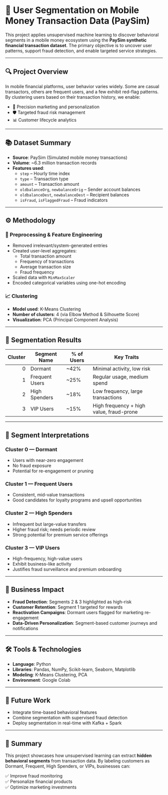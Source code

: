 # 🧠 User Segmentation on Mobile Money Transaction Data (PaySim)

This project applies unsupervised machine learning to discover behavioral segments in a mobile money ecosystem using the **PaySim synthetic financial transaction dataset**. The primary objective is to uncover user patterns, support fraud detection, and enable targeted service strategies.

---

## 🔍 Project Overview

In mobile financial platforms, user behavior varies widely. Some are casual transactors, others are frequent users, and a few exhibit red-flag patterns. By clustering users based on their transaction history, we enable:

- 🎯 Precision marketing and personalization
- 🛡️ Targeted fraud risk management
- 📊 Customer lifecycle analytics

---

## 📚 Dataset Summary

- **Source**: PaySim (Simulated mobile money transactions)
- **Volume**: ~6.3 million transaction records
- **Features used**:
  - `step` – Hourly time index  
  - `type` – Transaction type  
  - `amount` – Transaction amount  
  - `oldbalanceOrg`, `newbalanceOrig` – Sender account balances  
  - `oldbalanceDest`, `newbalanceDest` – Recipient balances  
  - `isFraud`, `isFlaggedFraud` – Fraud indicators

---

## ⚙️ Methodology

### 🧼 Preprocessing & Feature Engineering
- Removed irrelevant/system-generated entries
- Created user-level aggregates:
  - Total transaction amount
  - Frequency of transactions
  - Average transaction size
  - Fraud frequency
- Scaled data with `MinMaxScaler`
- Encoded categorical variables using one-hot encoding

### 📈 Clustering
- **Model used**: K-Means Clustering
- **Number of clusters**: 4 (via Elbow Method & Silhouette Score)
- **Visualization**: PCA (Principal Component Analysis)

---

## 🔢 Segmentation Results

| Cluster | Segment Name     | % of Users | Key Traits |
|--------:|------------------|------------|------------|
| 0       | Dormant          | ~42%       | Minimal activity, low risk |
| 1       | Frequent Users   | ~25%       | Regular usage, medium spend |
| 2       | High Spenders    | ~18%       | Low frequency, large transactions |
| 3       | VIP Users        | ~15%       | High frequency + high value, fraud-prone |

---

## 🧠 Segment Interpretations

### Cluster 0 — Dormant
- Users with near-zero engagement  
- No fraud exposure  
- Potential for re-engagement or pruning  

### Cluster 1 — Frequent Users
- Consistent, mid-value transactions  
- Good candidates for loyalty programs and upsell opportunities  

### Cluster 2 — High Spenders
- Infrequent but large-value transfers  
- Higher fraud risk; needs periodic review  
- Strong potential for premium service offerings  

### Cluster 3 — VIP Users
- High-frequency, high-value users  
- Exhibit business-like activity  
- Justifies fraud surveillance and premium onboarding  

---

## 🎯 Business Impact

- **Fraud Detection**: Segments 2 & 3 highlighted as high-risk  
- **Customer Retention**: Segment 1 targeted for rewards  
- **Reactivation Campaigns**: Dormant users flagged for marketing re-engagement  
- **Data-Driven Personalization**: Segment-based customer journeys and notifications  

---

## 🛠️ Tools & Technologies

- **Language**: Python  
- **Libraries**: Pandas, NumPy, Scikit-learn, Seaborn, Matplotlib  
- **Modeling**: K-Means Clustering, PCA  
- **Environment**: Google Colab  

---

## 🔮 Future Work

- Integrate time-based behavioral features  
- Combine segmentation with supervised fraud detection  
- Deploy segmentation in real-time with Kafka + Spark  

---

## 📌 Summary

This project showcases how unsupervised learning can extract **hidden behavioral segments** from transaction data. By labeling customers as Dormant, Frequent, High Spenders, or VIPs, businesses can:

✅ Improve fraud monitoring  
✅ Personalize financial products  
✅ Optimize marketing investments  

